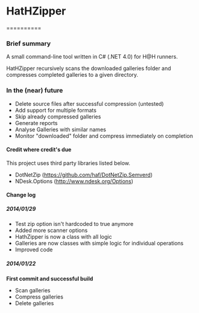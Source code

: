 # HatHZipper
==========

### Brief summary
A small command-line tool written in C# (.NET 4.0) for H@H runners.

HatHZipper recursively scans the downloaded galleries folder and compresses completed galleries to a given directory.

### In the (near) future
* Delete source files after successful compression (untested)
* Add support for multiple formats
* Skip already compressed galleries
* Generate reports
* Analyse Galleries with similar names
* Monitor "downloaded" folder and compress immediately on completion

#### Credit where credit's due
This project uses third party libraries listed below.
* DotNetZip (https://github.com/haf/DotNetZip.Semverd)
* NDesk.Options (http://www.ndesk.org/Options)

#### Change log
##### 2014/01/29
+ Test zip option isn't hardcoded to true anymore
+ Added more scanner options
+ HathZipper is now a class with all logic
+ Galleries are now classes with simple logic for individual operations
+ Improved code

##### 2014/01/22
**First commit and successful build**
+ Scan galleries
+ Compress galleries
+ Delete galleries

